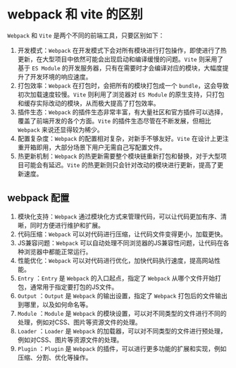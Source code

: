 # webpack 和 vite 的区别

`Webpack` 和 `Vite` 是两个不同的前端工具，只要区别如下：

1. 开发模式：`Webpack` 在开发模式下会对所有模块进行打包操作，即使进行了热更新，在大型项目中依然可能会出现启动和编译缓慢的问题。`Vite` 则采用了基于 `ES Module` 的开发服务器，只有在需要时才会编译对应的模块，大幅度提升了开发环境的响应速度。
2. 打包效率：`Webpack` 在打包时，会把所有的模块打包成一个 `bundle`，这会导致初次加载速度较慢。`Vite` 则利用了浏览器对 `ES Module` 的原生支持，只打包和缓存实际改动的模块，从而极大提高了打包效率。
3. 插件生态：`Webpack` 的插件生态非常丰富，有大量社区和官方插件可以选择，覆盖了前端开发的各个方面。`Vite` 的插件生态尽管在不断发展，但相比 `Webpack` 来说还显得较为稀少。
4. 配置复杂度：`Webpack` 的配置相对复杂，对新手不够友好。`Vite` 在设计上更注重开箱即用，大部分场景下用户无需自己写配置文件。
5. 热更新机制：`Webpack` 的热更新需要整个模块链重新打包和替换，对于大型项目可能会有延迟。`Vite` 的热更新则只会针对改动的模块进行更新，提高了更新速度。

## webpack 配置

1. 模块化支持：`Webpack` 通过模块化方式来管理代码，可以让代码更加有序、清晰，同时方便进行维护和扩展。
2. 代码压缩：`Webpack` 可以对代码进行压缩，让代码文件变得更小，加载更快。
3. JS兼容问题：`Webpack` 可以自动处理不同浏览器的JS兼容性问题，让代码在各种浏览器中都能正常运行。
4. 性能优化：`Webpack` 可以对代码进行优化，加快代码执行速度，提高网站性能。
5. `Entry` ：`Entry` 是 `Webpack` 的入口起点，指定了 `Webpack` 从哪个文件开始打包，通常用于指定要打包的JS文件。
6. `Output` ：`Output` 是 `Webpack` 的输出设置，指定了 `Webpack` 打包后的文件输出到哪里，以及如何命名等。
7. `Module` ：`Module` 是 `Webpack` 的模块设置，可以对不同类型的文件进行不同的处理，例如对CSS、图片等资源文件的处理。
8. `Loader` ：`Loader` 是 `Webpack` 的加载器，可以对不同类型的文件进行预处理，例如对CSS、图片等资源文件的处理。
9. `Plugin` ：`Plugin` 是 `Webpack` 的插件，可以进行更多功能的扩展和实现，例如压缩、分割、优化等操作。
